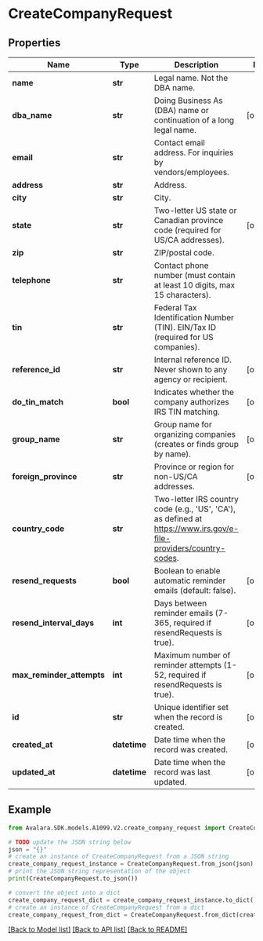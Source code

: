 # CreateCompanyRequest


## Properties

Name | Type | Description | Notes
------------ | ------------- | ------------- | -------------
**name** | **str** | Legal name. Not the DBA name. | 
**dba_name** | **str** | Doing Business As (DBA) name or continuation of a long legal name. | [optional] 
**email** | **str** | Contact email address. For inquiries by vendors/employees. | 
**address** | **str** | Address. | 
**city** | **str** | City. | 
**state** | **str** | Two-letter US state or Canadian province code (required for US/CA addresses). | [optional] 
**zip** | **str** | ZIP/postal code. | 
**telephone** | **str** | Contact phone number (must contain at least 10 digits, max 15 characters). | 
**tin** | **str** | Federal Tax Identification Number (TIN). EIN/Tax ID (required for US companies). | 
**reference_id** | **str** | Internal reference ID. Never shown to any agency or recipient. | [optional] 
**do_tin_match** | **bool** | Indicates whether the company authorizes IRS TIN matching. | [optional] 
**group_name** | **str** | Group name for organizing companies (creates or finds group by name). | [optional] 
**foreign_province** | **str** | Province or region for non-US/CA addresses. | [optional] 
**country_code** | **str** | Two-letter IRS country code (e.g., &#39;US&#39;, &#39;CA&#39;), as defined at https://www.irs.gov/e-file-providers/country-codes. | 
**resend_requests** | **bool** | Boolean to enable automatic reminder emails (default: false). | [optional] 
**resend_interval_days** | **int** | Days between reminder emails (7-365, required if resendRequests is true). | [optional] 
**max_reminder_attempts** | **int** | Maximum number of reminder attempts (1-52, required if resendRequests is true). | [optional] 
**id** | **str** | Unique identifier set when the record is created. | [optional] 
**created_at** | **datetime** | Date time when the record was created. | [optional] 
**updated_at** | **datetime** | Date time when the record was last updated. | [optional] 

## Example

```python
from Avalara.SDK.models.A1099.V2.create_company_request import CreateCompanyRequest

# TODO update the JSON string below
json = "{}"
# create an instance of CreateCompanyRequest from a JSON string
create_company_request_instance = CreateCompanyRequest.from_json(json)
# print the JSON string representation of the object
print(CreateCompanyRequest.to_json())

# convert the object into a dict
create_company_request_dict = create_company_request_instance.to_dict()
# create an instance of CreateCompanyRequest from a dict
create_company_request_from_dict = CreateCompanyRequest.from_dict(create_company_request_dict)
```
[[Back to Model list]](../README.md#documentation-for-models) [[Back to API list]](../README.md#documentation-for-api-endpoints) [[Back to README]](../README.md)


